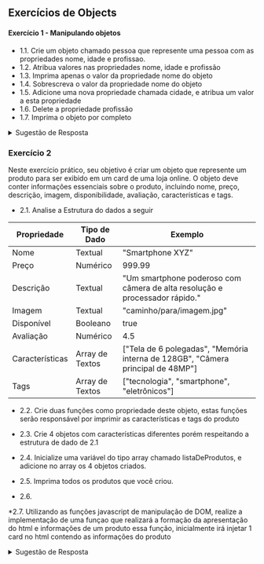 ## Exercícios de Objects

#### Exercício 1 - Manipulando objetos

* 1.1\. Crie um objeto chamado pessoa que represente uma pessoa com as propriedades nome, idade e profissao.
* 1.2\. Atribua valores nas propriedades nome, idade e profissão 
* 1.3\. Imprima apenas o valor da propriedade nome do objeto
* 1.4\. Sobrescreva o valor da propriedade nome do objeto
* 1.5\. Adicione uma nova propriedade chamada cidade, e atribua um valor a esta propriedade
* 1.6\. Delete a propriedade profissão
* 1.7\. Imprima o objeto por completo

<details>
<summary>Sugestão de Resposta</summary>

```javascript
let pessoa = {
  nome: "Gustavo",
  idade: 29,
  profissao: "Dev"
}

console.log(pessoa.nome);

pessoa.nome = "Josimar"

pessoa.cidade = "Recife"

delete pessoa.profissao;

console.log(pessoa);

```
</details>

### Exercício 2

Neste exercício prático, seu objetivo é criar um objeto que represente um produto para ser exibido em um card de uma loja online. 
O objeto deve conter informações essenciais sobre o produto, incluindo nome, preço, descrição, imagem, disponibilidade, avaliação, características e tags.

* 2.1\. Analise a Estrutura do dados a seguir

| Propriedade    | Tipo de Dado | Exemplo                                                                        |
|----------------|--------------|--------------------------------------------------------------------------------|
| Nome           | Textual       | "Smartphone XYZ"                                                              |
| Preço          | Numérico       | 999.99                                                                         |
| Descrição      | Textual       | "Um smartphone poderoso com câmera de alta resolução e processador rápido."  |
| Imagem         | Textual       | "caminho/para/imagem.jpg"                                                     |
| Disponível     | Booleano      | true                                                                           |
| Avaliação      | Numérico       | 4.5                                                                            |
| Características| Array de Textos       | ["Tela de 6 polegadas", "Memória interna de 128GB", "Câmera principal de 48MP"] |
| Tags           | Array de Textos       | ["tecnologia", "smartphone", "eletrônicos"]                                    |

* 2.2\. Crie duas funções como propriedade deste objeto, estas funções serão responsável por imprimir as características e tags do produto

* 2.3\. Crie 4 objetos com características diferentes porém respeitando a estrutura de dado de 2.1

* 2.4\. Inicialize uma variável do tipo array chamado listaDeProdutos, e adicione no array os 4 objetos criados.

* 2.5\. Imprima todos os produtos que você criou.

* 2.6\.

*2.7\.  Utilizando as funções javascript de manipulação de DOM, realize a implementação de uma funçao que realizará a formação da apresentação do html e informações de um produto essa função, inicialmente irá injetar 1 card no html contendo as informações do produto
<details>
<summary>Sugestão de Resposta</summary>

```javascript
function Produto(nome, preco,
                descricao, imagem, 
                disponivel, avaliacao,
                caracteristicas, tags, porcentagemDesconto
                )
{
    this.nome = nome;
    this.preco = preco;
    this.descricao = descricao
    this.imagem = imagem;
    this.disponivel = disponivel;
    this.avaliacao = avaliacao
    this.caracteristicas = caracteristicas
    this.tags = tags;
    this.porcentagemDesconto = porcentagemDesconto;

    this.imprimeTags = function(){
        this.tags.forEach((currentTag)=>{ //arrow function
            console.log(currentTag);
        })
    };   

    this.imprimeCaracteristicas = function(){
        console.log(this.caracteristicas.join(", "));
    };

    this.getPrecoDesconto = function(){
        return this.preco * (this.porcentagemDesconto==0?1:this.porcentagemDesconto/100)
    }

    this.getPrecoFinal = function(){
        return  this.preco - this.getPrecoDesconto()
    };

    this.imprimePrecoComDesconto = function(){
        console.log(`R$ ${this.getPrecoFinal()} ${this.porcentagemDesconto==0?"":"(Desconto de " + this.porcentagemDesconto + "%)"}`)

        verdadeiro?verdadeiro:false
    };
}

let produto1 = new Produto("xiamomi", 1000, "cel 15 polegadas",
"/caminho/imagem,", true, 5, ["15 polegadas", "android 5.3"], ["celular", "xiaomi"], 2)

produto1.imprimePreco()

```
</details>

